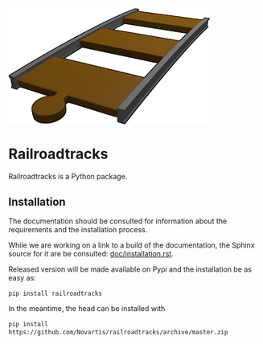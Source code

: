 
<img src="doc/_static/logo_rrt.png" alt="RRT logo" style="width:400px">

Railroadtracks
==============

Railroadtracks is a Python package.


Installation
------------

The documentation should be consulted for information about the requirements and the installation process.

While we are working on a link to a build of the documentation, the Sphinx source for it
are be consulted: <a href="doc/installation.rst">doc/installation.rst</a>.

Released version will be made available on Pypi and the installation be as easy as:
```
pip install railroadtracks
```

In the meantime, the head can be installed with
```
pip install https://github.com/Novartis/railroadtracks/archive/master.zip
```


